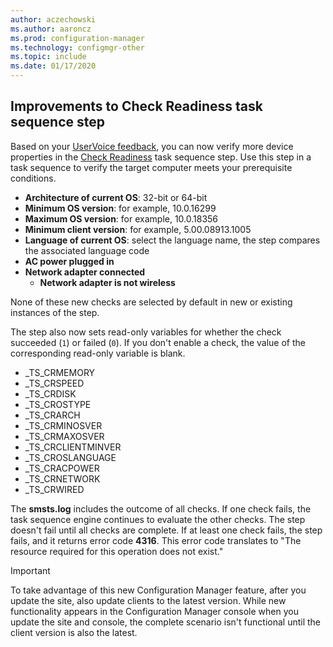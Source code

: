 ```yaml
---
author: aczechowski
ms.author: aaroncz
ms.prod: configuration-manager
ms.technology: configmgr-other
ms.topic: include
ms.date: 01/17/2020
---
```


## <a name="bkmk_tsready"></a> Improvements to Check Readiness task sequence step

<!--6005561-->

Based on your [UserVoice feedback](https://configurationmanager.uservoice.com/forums/300492-ideas/suggestions/11011230-add-battery-power-state-check-to-task-sequence-c), you can now verify more device properties in the [Check Readiness](/configmgr/osd/understand/task-sequence-steps#BKMK_CheckReadiness) task sequence step. Use this step in a task sequence to verify the target computer meets your prerequisite conditions.

- **Architecture of current OS**: 32-bit or 64-bit
- **Minimum OS version**: for example, 10.0.16299
- **Maximum OS version**: for example, 10.0.18356
- **Minimum client version**: for example, 5.00.08913.1005
- **Language of current OS**: select the language name, the step compares the associated language code
- **AC power plugged in**
- **Network adapter connected**
  - **Network adapter is not wireless**

None of these new checks are selected by default in new or existing instances of the step.

The step also now sets read-only variables for whether the check succeeded (`1`) or failed (`0`). If you don't enable a check, the value of the corresponding read-only variable is blank.

- _TS_CRMEMORY
- _TS_CRSPEED
- _TS_CRDISK
- _TS_CROSTYPE
- _TS_CRARCH
- _TS_CRMINOSVER
- _TS_CRMAXOSVER
- _TS_CRCLIENTMINVER
- _TS_CROSLANGUAGE
- _TS_CRACPOWER
- _TS_CRNETWORK
- _TS_CRWIRED

The **smsts.log** includes the outcome of all checks. If one check fails, the task sequence engine continues to evaluate the other checks. The step doesn't fail until all checks are complete. If at least one check fails, the step fails, and it returns error code **4316**. This error code translates to "The resource required for this operation does not exist."

> [!IMPORTANT]
> To take advantage of this new Configuration Manager feature, after you update the site, also update clients to the latest version. While new functionality appears in the Configuration Manager console when you update the site and console, the complete scenario isn't functional until the client version is also the latest.
